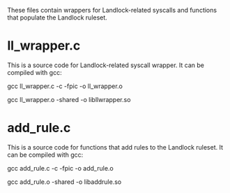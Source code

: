 These files contain wrappers for Landlock-related syscalls and functions that populate the Landlock ruleset.

# ll_wrapper.c

This is a source code for Landlock-related syscall wrapper. It can be compiled with gcc:

gcc ll_wrapper.c -c -fpic -o ll_wrapper.o

gcc ll_wrapper.o -shared -o libllwrapper.so

# add_rule.c

This is a source code for functions that add rules to the Landlock ruleset. It can be compiled with gcc:

gcc add_rule.c -c -fpic -o add_rule.o

gcc add_rule.o -shared -o libaddrule.so
